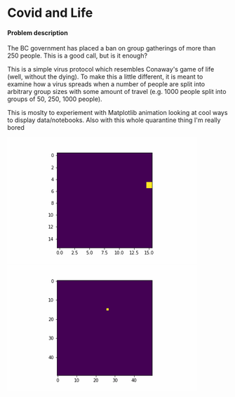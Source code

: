 # Covid and Life 

#### Problem description 
The BC government has placed a ban on group gatherings of more than 250 people. This is a good call, but is it enough?

This is a simple virus protocol which resembles Conaway's game of life (well, without the dying). 
To make this a little different, it is meant to examine how a virus spreads when a number of people are split into arbitrary group sizes with some amount of travel (e.g. 1000 people split into groups of 50, 250, 1000 people). 

This is moslty to experiement with Matplotlib animation looking at cool ways to display data/notebooks. 
Also with this whole quarantine thing I'm really bored

![Example](https://github.com/TyKeeling/life-covid/blob/master/animations/animate5.gif)
![Example](https://github.com/TyKeeling/life-covid/blob/master/animations/animate2.gif)
